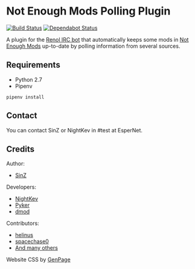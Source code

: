 Not Enough Mods Polling Plugin 
=============
[![Build Status](https://travis-ci.org/NotEnoughMods/NotEnoughModPolling.svg?branch=master)](https://travis-ci.org/NotEnoughMods/NotEnoughModPolling)
[![Dependabot Status](https://api.dependabot.com/badges/status?host=github&repo=NotEnoughMods/NotEnoughModPolling)](https://dependabot.com)

A plugin for the [Renol IRC bot][renol] that automatically keeps some mods in [Not Enough Mods][nem] up-to-date by polling information from several sources.

Requirements
------------
- Python 2.7
- Pipenv

`pipenv install`

Contact
------------
You can contact SinZ or NightKev in #test at EsperNet.

Credits
------------
Author:
- [SinZ][sinz]

Developers:
- [NightKev][nightkev]
- [Pyker][pyker]
- [dmod][dmod]

Contributors:
- [helinus][helinus]
- [spacechase0][spacechase0]
- [And many others][contributors]

Website CSS by [GenPage][genpage]

[sinz]: https://github.com/SinZ163
[nightkev]: https://github.com/NightKev
[pyker]: https://github.com/Pyker
[helinus]: https://github.com/helinus
[spacechase0]: https://github.com/spacechase0
[genpage]: https://github.com/GenPage
[dmod]: https://github.com/dmodoomsirius
[renol]: https://github.com/RenolY2/Renol-IRC
[nem]: https://bot.notenoughmods.com/
[contributors]: https://github.com/NotEnoughMods/NotEnoughModPolling/graphs/contributors
